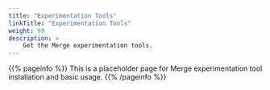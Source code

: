 ```yaml
---
title: "Experimentation Tools"
linkTitle: "Experimentation Tools"
weight: 99
description: >
    Get the Merge experimentation tools.
---
```


{{% pageinfo %}}
This is a placeholder page for Merge experimentation tool installation and basic
usage.
{{% /pageinfo %}}
